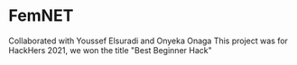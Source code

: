 # FemNET
Collaborated with Youssef Elsuradi and Onyeka Onaga
This project was for HackHers 2021, we won the title "Best Beginner Hack"

